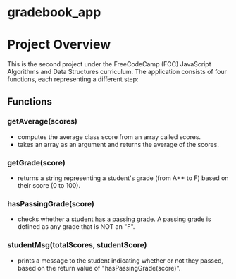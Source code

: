 # gradebook_app
# Project Overview
This is the second project under the FreeCodeCamp (FCC) JavaScript Algorithms and Data Structures curriculum.
The application consists of four functions, each representing a different step:

## Functions
### getAverage(scores)
- computes the average class score from an array called scores.
- takes an array as an argument and returns the average of the scores.

### getGrade(score)
- returns a string representing a student's grade (from A++ to F) based on their score (0 to 100).

### hasPassingGrade(score)
- checks whether a student has a passing grade. A passing grade is defined as any grade that is NOT an "F".

### studentMsg(totalScores, studentScore)
- prints a message to the student indicating whether or not they passed, based on the return value of "hasPassingGrade(score)".
